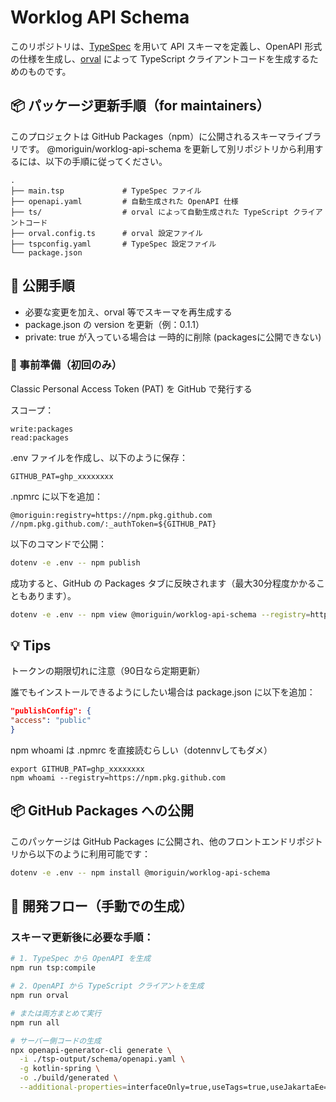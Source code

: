 # Worklog API Schema

このリポジトリは、[TypeSpec](https://typespec.io/) を用いて API スキーマを定義し、OpenAPI 形式の仕様を生成し、[orval](https://orval.dev/) によって TypeScript クライアントコードを生成するためのものです。

## 📦 パッケージ更新手順（for maintainers）

このプロジェクトは GitHub Packages（npm）に公開されるスキーマライブラリです。
@moriguin/worklog-api-schema を更新して別リポジトリから利用するには、以下の手順に従ってください。

```
.
├── main.tsp             # TypeSpec ファイル
├── openapi.yaml         # 自動生成された OpenAPI 仕様
├── ts/                  # orval によって自動生成された TypeScript クライアントコード
├── orval.config.ts      # orval 設定ファイル
├── tspconfig.yaml       # TypeSpec 設定ファイル
└── package.json
```

## 🚀 公開手順

- 必要な変更を加え、orval 等でスキーマを再生成する
- package.json の version を更新（例：0.1.1）
- private: true が入っている場合は 一時的に削除 (packagesに公開できない)

### 🔧 事前準備（初回のみ）

Classic Personal Access Token (PAT) を GitHub で発行する

スコープ：

```
write:packages
read:packages
```

.env ファイルを作成し、以下のように保存：

`GITHUB_PAT=ghp_xxxxxxxx`

.npmrc に以下を追加：

```
@moriguin:registry=https://npm.pkg.github.com
//npm.pkg.github.com/:_authToken=${GITHUB_PAT}
```

以下のコマンドで公開：

```bash
dotenv -e .env -- npm publish
```

成功すると、GitHub の Packages タブに反映されます（最大30分程度かかることもあります）。

```bash
dotenv -e .env -- npm view @moriguin/worklog-api-schema --registry=https://npm.pkg.github.com
```

## 💡 Tips

トークンの期限切れに注意（90日なら定期更新）

誰でもインストールできるようにしたい場合は package.json に以下を追加：

```json
"publishConfig": {
"access": "public"
}
```

npm whoami は .npmrc を直接読むらしい（dotennvしてもダメ）

```
export GITHUB_PAT=ghp_xxxxxxxx
npm whoami --registry=https://npm.pkg.github.com
```

## 📦 GitHub Packages への公開

このパッケージは GitHub Packages に公開され、他のフロントエンドリポジトリから以下のように利用可能です：

```bash
dotenv -e .env -- npm install @moriguin/worklog-api-schema
```

## 🚀 開発フロー（手動での生成）

### スキーマ更新後に必要な手順：

```bash
# 1. TypeSpec から OpenAPI を生成
npm run tsp:compile

# 2. OpenAPI から TypeScript クライアントを生成
npm run orval

# または両方まとめて実行
npm run all

# サーバー側コードの生成
npx openapi-generator-cli generate \
  -i ./tsp-output/schema/openapi.yaml \
  -g kotlin-spring \
  -o ./build/generated \
  --additional-properties=interfaceOnly=true,useTags=true,useJakartaEe=true,javaxPackage=jakarta,apiPackage=com.moriguin.worklog.generated.api,modelPackage=com.moriguin.worklog.generated.model
```

